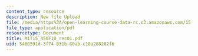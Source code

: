 ```yaml
---
content_type: resource
description: New file Upload
file: /media/https%3A/open-learning-course-data-rc.s3.amazonaws.com/15-450-analytics-of-finance-fall-2010/5400591d3f74831b80abc10a288282f6_MIT15_450F10_rec01.pdf
file_type: application/pdf
resourcetype: Document
title: MIT15_450F10_rec01.pdf
uid: 5400591d-3f74-831b-80ab-c10a288282f6
---
```

